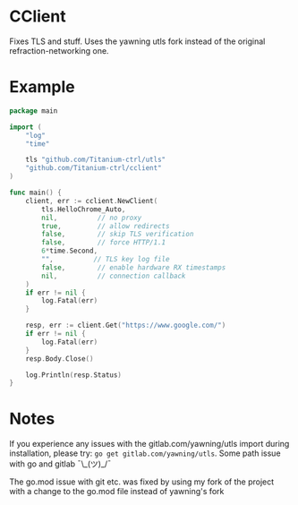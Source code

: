 # CClient

Fixes TLS and stuff. Uses the yawning utls fork instead of the original refraction-networking one.

# Example

```go
package main

import (
    "log"
    "time"

    tls "github.com/Titanium-ctrl/utls"
    "github.com/Titanium-ctrl/cclient"
)

func main() {
    client, err := cclient.NewClient(
        tls.HelloChrome_Auto,
        nil,          // no proxy
        true,         // allow redirects
        false,        // skip TLS verification
        false,        // force HTTP/1.1
        6*time.Second,
        "",          // TLS key log file
        false,        // enable hardware RX timestamps
        nil,          // connection callback
    )
    if err != nil {
        log.Fatal(err)
    }

    resp, err := client.Get("https://www.google.com/")
    if err != nil {
        log.Fatal(err)
    }
    resp.Body.Close()

    log.Println(resp.Status)
}
```

# Notes

If you experience any issues with the gitlab.com/yawning/utls import during installation, please try: `go get gitlab.com/yawning/utls`. Some path issue with go and gitlab ¯\\\_(ツ)\_/¯

The go.mod issue with git etc. was fixed by using my fork of the project with a change to the go.mod file instead of yawning's fork
